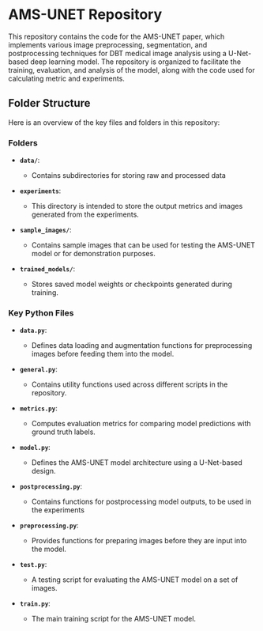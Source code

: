 # AMS-UNET Repository

This repository contains the code for the AMS-UNET paper, which implements various image preprocessing, segmentation, and postprocessing techniques for DBT medical image analysis using a U-Net-based deep learning model. The repository is organized to facilitate the training, evaluation, and analysis of the model, along with the code used for calculating metric and experiments.

## Folder Structure

Here is an overview of the key files and folders in this repository:

### Folders

- **`data/`**: 
  - Contains subdirectories for storing raw and processed data
  
- **`experiments`**: 
  - This directory is intended to store the output metrics and images generated from the experiments.

- **`sample_images/`**: 
  - Contains sample images that can be used for testing the AMS-UNET model or for demonstration purposes.

- **`trained_models/`**: 
  - Stores saved model weights or checkpoints generated during training.

### Key Python Files

- **`data.py`**: 
  - Defines data loading and augmentation functions for preprocessing images before feeding them into the model.

- **`general.py`**: 
  - Contains utility functions used across different scripts in the repository.

- **`metrics.py`**: 
  - Computes evaluation metrics for comparing model predictions with ground truth labels.

- **`model.py`**: 
  - Defines the AMS-UNET model architecture using a U-Net-based design.

- **`postprocessing.py`**: 
  - Contains functions for postprocessing model outputs, to be used in the experiments

- **`preprocessing.py`**: 
  - Provides functions for preparing images before they are input into the model.

- **`test.py`**: 
  - A testing script for evaluating the AMS-UNET model on a set of images.

- **`train.py`**: 
  - The main training script for the AMS-UNET model.

